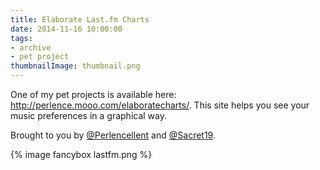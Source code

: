 ```yaml
---
title: Elaborate Last.fm Charts
date: 2014-11-16 10:00:00
tags:
- archive
- pet project
thumbnailImage: thumbnail.png
---
```


One of my pet projects is available here: http://perlence.mooo.com/elaboratecharts/.
This site helps you see your music preferences in a graphical way.
<!-- more -->
Brought to you by [@Perlencellent](https://twitter.com/perlencellent) and [@Sacret19](https://twitter.com/sacret19).

{% image fancybox lastfm.png %}